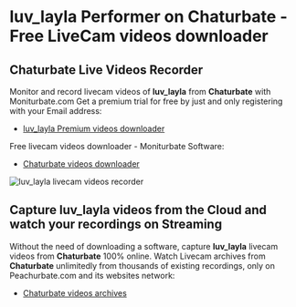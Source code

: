 # luv_layla Performer on Chaturbate - Free LiveCam videos downloader

## Chaturbate Live Videos Recorder

Monitor and record livecam videos of **luv_layla** from **Chaturbate** with Moniturbate.com
Get a premium trial for free by just and only registering with your Email address:
* [luv_layla Premium videos downloader](https://moniturbate.com/request-demo-licence-key.html)

Free livecam videos downloader - Moniturbate Software:
* [Chaturbate videos downloader](https://moniturbate.com/moniturbate-download-software.html)

![luv_layla livecam videos recorder](https://peachurnet.com/templates/moniturbate-software.png)


## Capture luv_layla videos from the Cloud and watch your recordings on Streaming

Without the need of downloading a software, capture **luv_layla** livecam videos from **Chaturbate** 100% online.
Watch Livecam archives from **Chaturbate** unlimitedly from thousands of existing recordings, only on Peachurbate.com and its websites network:
* [Chaturbate videos archives](https://peachurnet.com/)